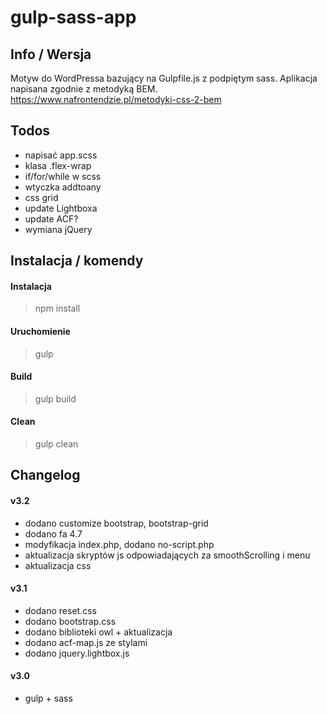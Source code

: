 # gulp-sass-app

## Info / Wersja
Motyw do WordPressa bazujący na Gulpfile.js z podpiętym sass. Aplikacja napisana zgodnie z metodyką BEM.
https://www.nafrontendzie.pl/metodyki-css-2-bem


## Todos 
- napisać app.scss
- klasa .flex-wrap
- if/for/while w scss
- wtyczka addtoany
- css grid
- update Lightboxa
- update ACF?
- wymiana jQuery

## Instalacja / komendy

#### Instalacja
> npm install

#### Uruchomienie
> gulp  

#### Build
> gulp build

#### Clean
> gulp clean


## Changelog

#### v3.2
- dodano customize bootstrap, bootstrap-grid
- dodano fa 4.7
- modyfikacja index.php, dodano no-script.php
- aktualizacja skryptów js odpowiadających za smoothScrolling i menu
- aktualizacja css

#### v3.1
- dodano reset.css
- dodano bootstrap.css
- dodano biblioteki owl + aktualizacja
- dodano acf-map.js ze stylami
- dodano jquery.lightbox.js

#### v3.0
- gulp + sass





